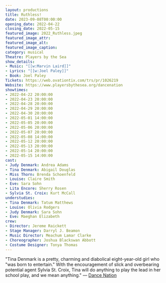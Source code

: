 ```yaml
---
layout: productions
title: Ruthless!
date: 2023-09-08T00:00:00
opening_date: 2022-04-22
closing_date: 2022-05-15
featured_image: 2022_Ruthless.jpeg
featured_image_attr:
featured_image_alt:
featured_image_caption:
category: musical
Theatre: Players by the Sea
show_details:
- Music: "[[w:Marvin Laird]]"
- Lyrics: "[[w:Joel Paley]]"
- Book: Joel Paley
Tickets: https://web.ovationtix.com/trs/pr/1026219
Website: https://www.playersbythesea.org/dancenation
showtimes:
- 2022-04-22 20:00:00
- 2022-04-23 20:00:00
- 2022-04-28 20:00:00
- 2022-04-29 20:00:00
- 2022-04-30 20:00:00
- 2022-05-01 14:00:00
- 2022-05-05 20:00:00
- 2022-05-06 20:00:00
- 2022-05-07 20:00:00
- 2022-05-08 14:00:00
- 2022-05-12 20:00:00
- 2022-05-13 20:00:00
- 2022-05-14 20:00:00
- 2022-05-15 14:00:00
cast:
- Judy Denmark: Andrea Adams
- Tina Denmark: Abigail Douglas
- Miss Thorn: Brenda Schoenfeld
- Louise: Claire Smith
- Eve: Sara Sohn
- Lita Encore: Sherry Rosen
- Sylvia St. Croix: Kurt McCall
understudies:
- Tina Denmark: Tatum Matthews
- Louise: Olivia Rodgers
- Judy Denmark: Sara Sohn
- Eve: Maeghan Elizabeth
crew:
- Director: Jereme Raickett
- Stage Manager: Darryl J. Beamon
- Music Director: Meachum Lamar Clarke
- Choreographer: Joshua Blackswan Abbott
- Costume Designer: Tonya Thomas
---
```

"Tina Denmark is a pretty, charming and diabolical eight-year-old girl who "was born to entertain." With the encouragement of slick and overbearing potential agent Sylvia St. Croix, Tina will do anything to play the lead in her school play, and we mean anything." — [Dance Nation](https://www.playersbythesea.org/dancenation)
